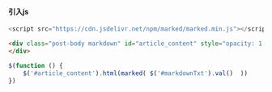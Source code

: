 #### 引入js
 ```javascript
 <script src="https://cdn.jsdelivr.net/npm/marked/marked.min.js"></script>
```

```html
<div class="post-body markdown" id="article_content" style="opacity: 1; display: block; transform: translateY(0px);">			
</div>
```

```javascript
$(function () {
	$('#article_content').html(marked( $('#markdownTxt').val()  ))
})
```